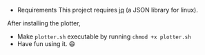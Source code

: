* Requirements
This project requires [jq](https://stedolan.github.io/jq/) (a JSON library for linux).

After installing the plotter, 

* Make `plotter.sh` executable by running `chmod +x plotter.sh`
* Have fun using it. :smile: